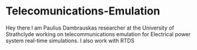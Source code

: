 # Telecomunications-Emulation

Hey there I am Paulius Dambrauskas researcher at the University of Strathclyde working on telecommunications emulation for Electrical power system real-time simulations. I also work with RTDS   

